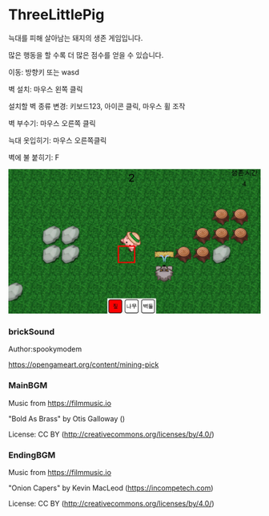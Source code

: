 # ThreeLittlePig

늑대를 피해 살아남는 돼지의 생존 게임입니다.

많은 행동을 할 수록 더 많은 점수를 얻을 수 있습니다.

이동: 방향키 또는 wasd

벽 설치: 마우스 왼쪽 클릭

설치할 벽 종류 변경: 키보드123, 아이콘 클릭, 마우스 휠 조작

벽 부수기: 마우스 오른쪽 클릭

늑대 옷입히기: 마우스 오른쪽클릭

벽에 불 붙히기: F

![screenshot](ScreenShot.jpg)

### brickSound
Author:spookymodem

https://opengameart.org/content/mining-pick

### MainBGM
Music from https://filmmusic.io

"Bold As Brass" by Otis Galloway ()

License: CC BY (http://creativecommons.org/licenses/by/4.0/)

### EndingBGM
Music from https://filmmusic.io

"Onion Capers" by Kevin MacLeod (https://incompetech.com)

License: CC BY (http://creativecommons.org/licenses/by/4.0/)
